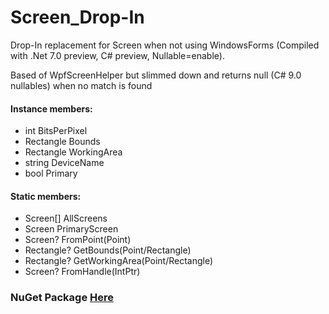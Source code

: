 # Screen_Drop-In
Drop-In replacement for Screen when not using WindowsForms (Compiled with .Net 7.0 preview, C# preview, Nullable=enable).

Based of WpfScreenHelper but slimmed down and returns null (C# 9.0 nullables) when no match is found

#### Instance members:
* int BitsPerPixel
* Rectangle Bounds
* Rectangle WorkingArea
* string DeviceName
* bool Primary

#### Static members:
* Screen[] AllScreens
* Screen PrimaryScreen
* Screen? FromPoint(Point)
* Rectangle? GetBounds(Point/Rectangle)
* Rectangle? GetWorkingArea(Point/Rectangle)
* Screen? FromHandle(IntPtr)

### NuGet Package [Here](https://www.nuget.org/packages/Screen_Drop-In)
